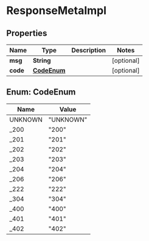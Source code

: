

# ResponseMetaImpl


## Properties

| Name | Type | Description | Notes |
|------------ | ------------- | ------------- | -------------|
|**msg** | **String** |  |  [optional] |
|**code** | [**CodeEnum**](#CodeEnum) |  |  [optional] |



## Enum: CodeEnum

| Name | Value |
|---- | -----|
| UNKNOWN | &quot;UNKNOWN&quot; |
| _200 | &quot;200&quot; |
| _201 | &quot;201&quot; |
| _202 | &quot;202&quot; |
| _203 | &quot;203&quot; |
| _204 | &quot;204&quot; |
| _206 | &quot;206&quot; |
| _222 | &quot;222&quot; |
| _304 | &quot;304&quot; |
| _400 | &quot;400&quot; |
| _401 | &quot;401&quot; |
| _402 | &quot;402&quot; |



